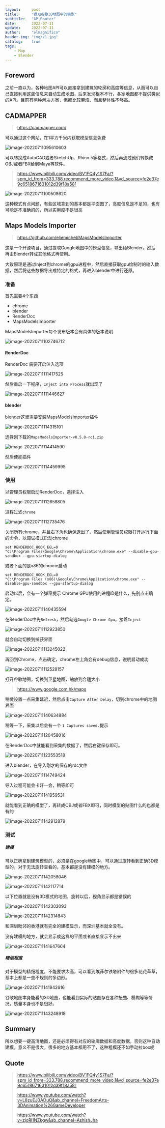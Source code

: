 ```yaml
---
layout:     post
title:      "提取谷歌3D地图中的模型"
subtitle:   "AP,Router"
date:       2022-07-11
update:     2022-07-11
author:     "elmagnifico"
header-img: "img/z1.jpg"
catalog:    true
tags:
    - Map
    - Blender
---
```


## Foreword

之前一直以为，各种地图API可以直接拿到建筑的轮廓和高度等信息，从而可以自己直接利用这些信息来自动生成地图，后来发现根本不行，各家地图都不提供类似的API。目前有两种解决方案，但都比较麻烦，而且整体性不够高。



## CADMAPPER

> https://cadmapper.com/

可以通过这个网站，在1平方千米内获取模型信息免费

![image-20220711095610603](http://img.elmagnifico.tech:9514/static/upload/elmagnifico/202207110956879.png)

可以转换成AutoCAD或者SketchUp、Rhino 5等格式，然后再通过他们转换成OBJ或者FBX给到Maya等软件。

> https://www.bilibili.com/video/BV1FQ4y1S7Fa/?spm_id_from=333.788.recommend_more_video.1&vd_source=fe2e37e9c6518671631012d39f18a581



![image-20220711100508620](http://img.elmagnifico.tech:9514/static/upload/elmagnifico/202207111007770.png)

这种模式有点问题，有些区域拿到的基本都是平面图了，高度信息是不足的，也有可能是不准确的的，所以实用度不是很高



## Maps Models Importer

> https://github.com/eliemichel/MapsModelsImporter

这是一个开源项目，通过提取Google地图中的模型信息，导出给Blender，然后再由Blender转成其他格式再使用。

大致原理是通过Inject到chrome的gpu进程中，然后直接获取gpu绘制时的输入数据，然后将这些数据导出成特定的格式，再进入blender中进行还原。



### 准备

首先需要4个东西

- chrome
- blender
- RenderDoc
- MapsModelsImporter



MapsModelsImporter每个发布版本会有具体的版本说明

![image-20220711102746712](http://img.elmagnifico.tech:9514/static/upload/elmagnifico/202207111027796.png)



#### RenderDoc

RenderDoc 需要开启注入选项

![image-20220711111417525](http://img.elmagnifico.tech:9514/static/upload/elmagnifico/202207111114638.png)

然后重启一下程序，`Inject into Process`就出现了

![image-20220711111446627](http://img.elmagnifico.tech:9514/static/upload/elmagnifico/202207111114681.png)



#### blender

blender这里需要安装MapsModelsImporter插件

![image-20220711114315101](http://img.elmagnifico.tech:9514/static/upload/elmagnifico/202207111143259.png)

选择刚下载的`MapsModelsImporter-v0.5.0-rc1.zip`

![image-20220711114414590](http://img.elmagnifico.tech:9514/static/upload/elmagnifico/202207111144688.png)

然后使能插件

![image-20220711114459995](http://img.elmagnifico.tech:9514/static/upload/elmagnifico/202207111145065.png)



### 使用

以管理员权限启动RenderDoc，选择注入

![image-20220711112658805](http://img.elmagnifico.tech:9514/static/upload/elmagnifico/202207111126885.png)

进程过滤`chrome`

![image-20220711112735476](http://img.elmagnifico.tech:9514/static/upload/elmagnifico/202207111127610.png)



关闭所有chrome，并且右下角也确保退出了，然后使用管理员权限打开运行下面的命令，以调试模式启动chrome

```
set RENDERDOC_HOOK_EGL=0
"C:\Program Files\Google\Chrome\Application\chrome.exe" --disable-gpu-sandbox --gpu-startup-dialog
```

或者下面的是x86的chrome启动

```
set RENDERDOC_HOOK_EGL=0
"C:\Program Files (x86)\Google\Chrome\Application\chrome.exe" --disable-gpu-sandbox --gpu-startup-dialog
```

启动以后，会有一个弹窗提示 Chrome GPU使用的进程ID是什么，先别点击确定。

![image-20220711140435594](http://img.elmagnifico.tech:9514/static/upload/elmagnifico/202207111404653.png)



在RenderDoc中先`Refresh`，然后勾选`Google Chrome Gpu`，接着`Inject`

![image-20220711112923850](http://img.elmagnifico.tech:9514/static/upload/elmagnifico/202207111129964.png)

就会自动切换到捕获界面

![image-20220711113245022](http://img.elmagnifico.tech:9514/static/upload/elmagnifico/202207111132131.png)

再回到Chrome，点击确定，chrome左上角会有debug信息，说明启动成功

![image-20220711112528157](http://img.elmagnifico.tech:9514/static/upload/elmagnifico/202207111125270.png)

打开谷歌地图，切换到卫星地图，缩放到合适大小

> https://www.google.com.hk/maps

稍微设置一点采集延迟，然后点击`Capture After Delay`，切到chrome中的地图界面

![image-20220711140634884](http://img.elmagnifico.tech:9514/static/upload/elmagnifico/202207111406943.png)

稍等一下，采集以后会有一个 `1 Captures saved.`提示

![image-20220711120458016](http://img.elmagnifico.tech:9514/static/upload/elmagnifico/202207111204082.png)

在RenderDoc中就能看到采集的数据了，然后右键保存即可。

![image-20220711123553518](http://img.elmagnifico.tech:9514/static/upload/elmagnifico/202207111235661.png)

进入blender，在导入刚才的保存的rdc文件

![image-20220711114749424](http://img.elmagnifico.tech:9514/static/upload/elmagnifico/202207111147538.png)

导入过程可能会卡好一会，稍等即可

![image-20220711141959531](http://img.elmagnifico.tech:9514/static/upload/elmagnifico/202207111419867.png)

就能看到正确的模型了，再转成OBJ或者FBX即可，同时模型的贴图什么的也都是有的

![image-20220711142912879](http://img.elmagnifico.tech:9514/static/upload/elmagnifico/202207111429058.png)



### 测试

##### 建模

可以正确拿到建筑模型的，必须是在google地图中，可以通过旋转看到正确3D模型的，对于无法旋转查看的，基本都是没有建模的地方。

![image-20220711142058046](http://img.elmagnifico.tech:9514/static/upload/elmagnifico/202207111420563.png)

![image-20220711142117714](http://img.elmagnifico.tech:9514/static/upload/elmagnifico/202207111421040.png)



以下位置就是没有3D模式的地图，旋转以后，视角显示都是错误的

![image-20220711142302093](http://img.elmagnifico.tech:9514/static/upload/elmagnifico/202207111423492.png)

![image-20220711142314843](http://img.elmagnifico.tech:9514/static/upload/elmagnifico/202207111423270.png)

和深圳毗邻的香港就有完全的建模显示，而深圳基本就全没有。 	

没有建模的地方，就会显示成这样的平面或者直接显示不出来

![image-20220711141647664](http://img.elmagnifico.tech:9514/static/upload/elmagnifico/202207111416898.png)



##### 精细程度

对于模型的精细程度，不能要求太高，可以看到埃菲尔铁塔附件的很多花花草草，基本上都是一些不规则的多边形。

![image-20220711141942616](http://img.elmagnifico.tech:9514/static/upload/elmagnifico/202207111419925.png)



谷歌地图本身能看的3D地图，也能看到实际的贴图存在各种扭曲、模糊等等情况，质量本身也不是很好。

![image-20220711143248918](http://img.elmagnifico.tech:9514/static/upload/elmagnifico/202207111432408.png)



## Summary

所以想要一键高清地图，还是必须得有对应的轮廓数据和高度数据，否则这种自动建模，意义不是很大，很多的地方基本都用不了，这种粗模还不如手动拉box呢



## Quote

> https://www.bilibili.com/video/BV1FQ4y1S7Fa/?spm_id_from=333.788.recommend_more_video.1&vd_source=fe2e37e9c6518671631012d39f18a581
>
> https://www.youtube.com/watch?v=L8zuEJ0ADuQ&ab_channel=FreedomArts-3DAnimation%26GameDeveloper
>
> https://www.youtube.com/watch?v=zjoRl1NZkgw&ab_channel=AshishJha
